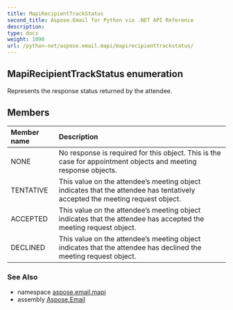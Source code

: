 ```yaml
---
title: MapiRecipientTrackStatus
second_title: Aspose.Email for Python via .NET API Reference
description: 
type: docs
weight: 1090
url: /python-net/aspose.email.mapi/mapirecipienttrackstatus/
---
```


## MapiRecipientTrackStatus enumeration

Represents the response status returned by the attendee.

## Members
| Member name | Description |
| :- | :- |
|NONE|No response is required for this object. This is the case for appointment objects and meeting response objects.|
|TENTATIVE|This value on the attendee’s meeting object indicates that the attendee has tentatively accepted the meeting request object.|
|ACCEPTED|This value on the attendee’s meeting object indicates that the attendee has accepted the meeting request object.|
|DECLINED|This value on the attendee’s meeting object indicates that the attendee has declined the meeting request object.|

### See Also

* namespace [aspose.email.mapi](/python-net/aspose.email.mapi/)
* assembly [Aspose.Email](/python-net/)


